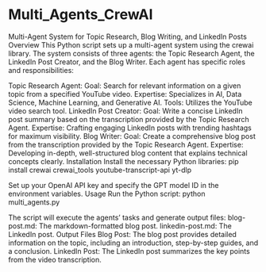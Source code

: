 # Multi_Agents_CrewAI

Multi-Agent System for Topic Research, Blog Writing, and LinkedIn Posts
Overview
This Python script sets up a multi-agent system using the crewai library. The system consists of three agents: the Topic Research Agent, the LinkedIn Post Creator, and the Blog Writer. Each agent has specific roles and responsibilities:

Topic Research Agent:
Goal: Search for relevant information on a given topic from a specified YouTube video.
Expertise: Specializes in AI, Data Science, Machine Learning, and Generative AI.
Tools: Utilizes the YouTube video search tool.
LinkedIn Post Creator:
Goal: Write a concise LinkedIn post summary based on the transcription provided by the Topic Research Agent.
Expertise: Crafting engaging LinkedIn posts with trending hashtags for maximum visibility.
Blog Writer:
Goal: Create a comprehensive blog post from the transcription provided by the Topic Research Agent.
Expertise: Developing in-depth, well-structured blog content that explains technical concepts clearly.
Installation
Install the necessary Python libraries:
pip install crewai crewai_tools youtube-transcript-api yt-dlp

Set up your OpenAI API key and specify the GPT model ID in the environment variables.
Usage
Run the Python script:
python multi_agents.py

The script will execute the agents’ tasks and generate output files:
blog-post.md: The markdown-formatted blog post.
linkedin-post.md: The LinkedIn post.
Output Files
Blog Post: The blog post provides detailed information on the topic, including an introduction, step-by-step guides, and a conclusion.
LinkedIn Post: The LinkedIn post summarizes the key points from the video transcription.
